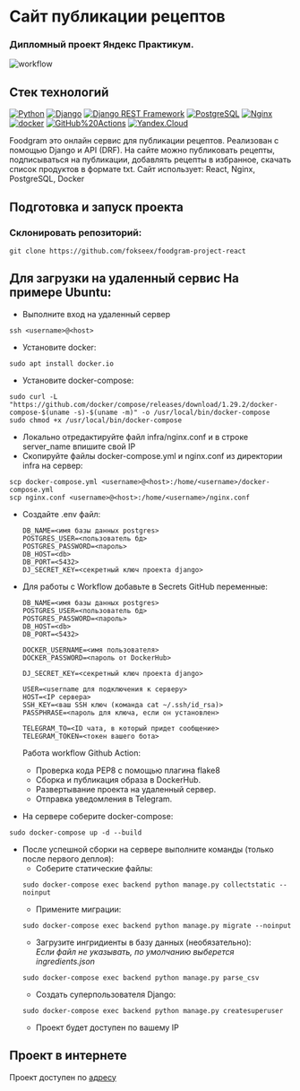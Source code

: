 # Сайт публикации рецептов
### Дипломный проект Яндекс Практикум. 

![workflow](https://github.com/fokseex/foodgram-project-react/actions/workflows/foodgram_workflow.yml/badge.svg)

## Стек технологий

[![Python](https://img.shields.io/badge/-Python-464646?style=flat-square&logo=Python)](https://www.python.org/)
[![Django](https://img.shields.io/badge/-Django-464646?style=flat-square&logo=Django)](https://www.djangoproject.com/)
[![Django REST Framework](https://img.shields.io/badge/-Django%20REST%20Framework-464646?style=flat-square&logo=Django%20REST%20Framework)](https://www.django-rest-framework.org/)
[![PostgreSQL](https://img.shields.io/badge/-PostgreSQL-464646?style=flat-square&logo=PostgreSQL)](https://www.postgresql.org/)
[![Nginx](https://img.shields.io/badge/-NGINX-464646?style=flat-square&logo=NGINX)](https://nginx.org/ru/)
[![docker](https://img.shields.io/badge/-Docker-464646?style=flat-square&logo=docker)](https://www.docker.com/)
[![GitHub%20Actions](https://img.shields.io/badge/-GitHub%20Actions-464646?style=flat-square&logo=GitHub%20actions)](https://github.com/features/actions)
[![Yandex.Cloud](https://img.shields.io/badge/-Yandex.Cloud-464646?style=flat-square&logo=Yandex.Cloud)](https://cloud.yandex.ru/)

Foodgram это онлайн сервис для публикации рецептов. Реализован с помощью 
Django и API (DRF). На сайте можно публиковать рецепты, подписываться на 
публикации, добавлять рецепты в избранное, скачать список продуктов в 
формате txt. Сайт использует: React, Nginx, PostgreSQL, Docker

## Подготовка и запуск проекта
### Склонировать репозиторий:
```
git clone https://github.com/fokseex/foodgram-project-react
```
## Для загрузки на удаленный сервис На примере Ubuntu:
* Выполните вход на удаленный сервер 
```
ssh <username>@<host>
```
* Установите docker:
```
sudo apt install docker.io 
```
* Установите docker-compose:
```
sudo curl -L "https://github.com/docker/compose/releases/download/1.29.2/docker-compose-$(uname -s)-$(uname -m)" -o /usr/local/bin/docker-compose
sudo chmod +x /usr/local/bin/docker-compose
```
* Локально отредактируйте файл infra/nginx.conf и в строке server_name впишите свой IP
* Скопируйте файлы docker-compose.yml и nginx.conf из директории infra на сервер:
```
scp docker-compose.yml <username>@<host>:/home/<username>/docker-compose.yml
scp nginx.conf <username>@<host>:/home/<username>/nginx.conf
```

* Cоздайте .env файл:
    ```
    DB_NAME=<имя базы данных postgres>
    POSTGRES_USER=<пользователь бд>
    POSTGRES_PASSWORD=<пароль>
    DB_HOST=<db>
    DB_PORT=<5432>
    DJ_SECRET_KEY=<секретный ключ проекта django>
    ```
* Для работы с Workflow добавьте в Secrets GitHub переменные:
    ```
    DB_NAME=<имя базы данных postgres>
    POSTGRES_USER=<пользователь бд>
    POSTGRES_PASSWORD=<пароль>
    DB_HOST=<db>
    DB_PORT=<5432>
    
    DOCKER_USERNAME=<имя пользователя>
    DOCKER_PASSWORD=<пароль от DockerHub>
    
    DJ_SECRET_KEY=<секретный ключ проекта django>

    USER=<username для подключения к серверу>
    HOST=<IP сервера>
    SSH_KEY=<ваш SSH ключ (команда cat ~/.ssh/id_rsa)>
    PASSPHRASE=<пароль для ключа, если он установлен>

    TELEGRAM_TO=<ID чата, в который придет сообщение>
    TELEGRAM_TOKEN=<токен вашего бота>
    ```
    Работа workflow Github Action:
     - Проверка кода PEP8 с помощью плагина flake8
     - Сборка и публикация образа в DockerHub.
     - Развертывание проекта на удаленный сервер.
     - Отправка уведомления в Telegram.  
  
* На сервере соберите docker-compose:
```
sudo docker-compose up -d --build
```
* После успешной сборки на сервере выполните команды (только после первого деплоя):
    - Соберите статические файлы:
    ```
    sudo docker-compose exec backend python manage.py collectstatic --noinput
    ```
    - Примените миграции:
    ```
    sudo docker-compose exec backend python manage.py migrate --noinput
    ```
    - Загрузите ингридиенты  в базу данных (необязательно):  
    *Если файл не указывать, по умолчанию выберется ingredients.json*
    ```
    sudo docker-compose exec backend python manage.py parse_csv
    ```
    - Создать суперпользователя Django:
    ```
    sudo docker-compose exec backend python manage.py createsuperuser
    ```
    - Проект будет доступен по вашему IP

## Проект в интернете
Проект доступен по [адресу](http://178.154.229.113/)